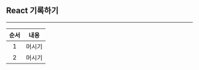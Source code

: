 ## React 기록하기

---

| **순서** | **내용** |
| :------: | :------: |
|    1     |  머시기  |
|    2     |  머시기  |
